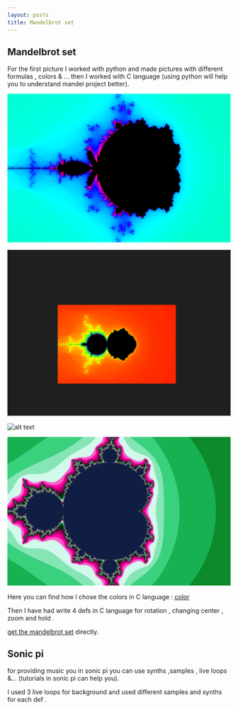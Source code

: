 ```yaml
---
layout: posts
title: Mandelbrot set
---
```



## Mandelbrot set

For the first picture I worked with python and made pictures with different formulas , colors & … then I worked with C language (using python will help you to understand mandel project better).

![alt text](../assets/images/mandel2.png "Python")

![alt text](../assets/images/mandel1.png "Python")

![alt text](../assets/images/mandel4.png "Python")

![alt text](../assets/images/mandel3.png "C")

Here you can find how I chose the colors in C language :
[color](https://stackoverflow.com/questions/16500656/which-color-gradient-is-used-to-color-mandelbrot-in-wikipedia)

Then I have had write 4 defs in C language  for rotation , changing center , zoom and hold .

[get the mandelbrot set](/assets/pdf/mandelbrotset.h) directly.


## Sonic pi
for providing music you in sonic pi you can use synths ,samples , live loops &... (tutorials in sonic pi can help you).

I used 3 live loops for background and used  different samples and synths for each def .





